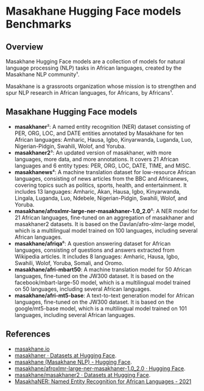 # Masakhane Hugging Face models Benchmarks

## Overview

Masakhane Hugging Face models are a collection of models for natural language processing (NLP) tasks in African languages, created by the Masakhane NLP community¹. 

Masakhane is a grassroots organization whose mission is to strengthen and spur NLP research in African languages, for Africans, by Africans¹. 

## Masakhane Hugging Face models

- **masakhaner**²: A named entity recognition (NER) dataset consisting of PER, ORG, LOC, and DATE entities annotated by Masakhane for ten African languages: Amharic, Hausa, Igbo, Kinyarwanda, Luganda, Luo, Nigerian-Pidgin, Swahili, Wolof, and Yoruba.
- **masakhaner2**³: An updated version of masakhaner, with more languages, more data, and more annotations. It covers 21 African languages and 6 entity types: PER, ORG, LOC, DATE, TIME, and MISC.
- **masakhanews**⁴: A machine translation dataset for low-resource African languages, consisting of news articles from the BBC and Africanews, covering topics such as politics, sports, health, and entertainment. It includes 13 languages: Amharic, Akan, Hausa, Igbo, Kinyarwanda, Lingala, Luganda, Luo, Ndebele, Nigerian-Pidgin, Swahili, Wolof, and Yoruba.
- **masakhane/afroxlmr-large-ner-masakhaner-1.0_2.0**⁵: A NER model for 21 African languages, fine-tuned on an aggregation of masakhaner and masakhaner2 datasets. It is based on the Davlan/afro-xlmr-large model, which is a multilingual model trained on 100 languages, including several African languages.
- **masakhane/afriqa**⁶: A question answering dataset for African languages, consisting of questions and answers extracted from Wikipedia articles. It includes 8 languages: Amharic, Hausa, Igbo, Swahili, Wolof, Yoruba, Somali, and Oromo.
- **masakhane/afri-mbart50**: A machine translation model for 50 African languages, fine-tuned on the JW300 dataset. It is based on the facebook/mbart-large-50 model, which is a multilingual model trained on 50 languages, including several African languages.
- **masakhane/afri-mt5-base**: A text-to-text generation model for African languages, fine-tuned on the JW300 dataset. It is based on the google/mt5-base model, which is a multilingual model trained on 101 languages, including several African languages.

## References

- [masakhane.io](https://www.masakhane.io/)
- [masakhaner · Datasets at Hugging Face](https://huggingface.co/datasets/masakhaner).
- [masakhane (Masakhane NLP) - Hugging Face](https://huggingface.co/masakhane).
- [masakhane/afroxlmr-large-ner-masakhaner-1.0_2.0 · Hugging Face](https://huggingface.co/masakhane/afroxlmr-large-ner-masakhaner-1.0_2.0).
- [masakhane/masakhaner2 · Datasets at Hugging Face](https://huggingface.co/datasets/masakhane/masakhaner2).
- [MasakhaNER: Named Entity Recognition for African Languages - 2021](https://arxiv.org/abs/2103.11811)

